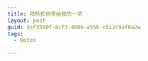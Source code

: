 ```yaml
---
title: 陆杨和他带给我的一切
layout: post
guid: 2ef3550f-8cf3-400b-a55b-c512c9af8a2w
tags:
  - Notes

---
```


